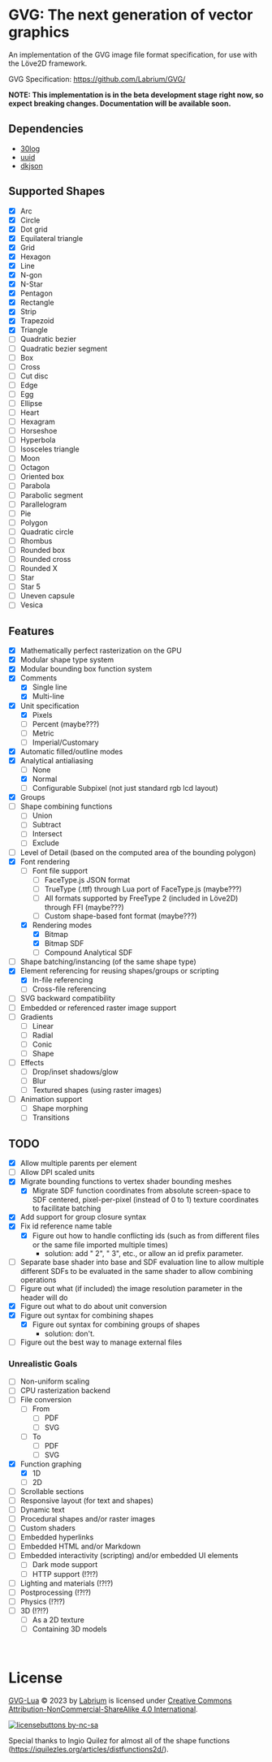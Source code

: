 # GVG: The next generation of vector graphics
An implementation of the GVG image file format specification, for use with the Löve2D framework.

GVG Specification: https://github.com/Labrium/GVG/

**NOTE: This implementation is in the beta development stage right now, so expect breaking changes. Documentation will be available soon.**

## Dependencies
 - [30log](https://github.com/Yonaba/30log/blob/master/30log.lua)
 - [uuid](https://github.com/Tieske/uuid/blob/master/src/uuid.lua)
 - [dkjson](https://github.com/LuaDist/dkjson/blob/master/dkjson.lua)

## Supported Shapes
 - [x] Arc
 - [x] Circle
 - [x] Dot grid
 - [x] Equilateral triangle
 - [x] Grid
 - [x] Hexagon
 - [x] Line
 - [x] N-gon
 - [x] N-Star
 - [x] Pentagon
 - [x] Rectangle
 - [x] Strip
 - [x] Trapezoid
 - [x] Triangle
 - [ ] Quadratic bezier
 - [ ] Quadratic bezier segment
 - [ ] Box
 - [ ] Cross
 - [ ] Cut disc
 - [ ] Edge
 - [ ] Egg
 - [ ] Ellipse
 - [ ] Heart
 - [ ] Hexagram
 - [ ] Horseshoe
 - [ ] Hyperbola
 - [ ] Isosceles triangle
 - [ ] Moon
 - [ ] Octagon
 - [ ] Oriented box
 - [ ] Parabola
 - [ ] Parabolic segment
 - [ ] Parallelogram
 - [ ] Pie
 - [ ] Polygon
 - [ ] Quadratic circle
 - [ ] Rhombus
 - [ ] Rounded box
 - [ ] Rounded cross
 - [ ] Rounded X
 - [ ] Star
 - [ ] Star 5
 - [ ] Uneven capsule
 - [ ] Vesica

## Features
 - [x] Mathematically perfect rasterization on the GPU
 - [x] Modular shape type system
 - [x] Modular bounding box function system
 - [x] Comments
   - [x] Single line
   - [x] Multi-line
 - [x] Unit specification
   - [x] Pixels
   - [ ] Percent (maybe???)
   - [ ] Metric
   - [ ] Imperial/Customary
 - [x] Automatic filled/outline modes
 - [x] Analytical antialiasing
   - [ ] None
   - [x] Normal
   - [ ] Configurable Subpixel (not just standard rgb lcd layout)
 - [x] Groups
 - [ ] Shape combining functions
   - [ ] Union
   - [ ] Subtract
   - [ ] Intersect
   - [ ] Exclude
 - [ ] Level of Detail (based on the computed area of the bounding polygon)
 - [x] Font rendering
   - [ ] Font file support
     - [ ] FaceType.js JSON format
     - [ ] TrueType (.ttf) through Lua port of FaceType.js (maybe???)
     - [ ] All formats supported by FreeType 2 (included in Löve2D) through FFI (maybe???)
     - [ ] Custom shape-based font format (maybe???)
   - [x] Rendering modes
     - [x] Bitmap
     - [x] Bitmap SDF
     - [ ] Compound Analytical SDF
 - [ ] Shape batching/instancing (of the same shape type)
 - [x] Element referencing for reusing shapes/groups or scripting
   - [x] In-file referencing
   - [ ] Cross-file referencing
 - [ ] SVG backward compatibility
 - [ ] Embedded or referenced raster image support
 - [ ] Gradients
   - [ ] Linear
   - [ ] Radial
   - [ ] Conic
   - [ ] Shape
 - [ ] Effects
   - [ ] Drop/inset shadows/glow
   - [ ] Blur
   - [ ] Textured shapes (using raster images)
 - [ ] Animation support
   - [ ] Shape morphing
   - [ ] Transitions

## TODO
 - [x] Allow multiple parents per element
 - [ ] Allow DPI scaled units
 - [x] Migrate bounding functions to vertex shader bounding meshes
   - [x] Migrate SDF function coordinates from absolute screen-space to SDF centered, pixel-per-pixel (instead of 0 to 1) texture coordinates to facilitate batching
 - [x] Add support for group closure syntax
 - [x] Fix id reference name table
   - [x] Figure out how to handle conflicting ids (such as from different files or the same file imported multiple times)
     - solution: add " 2", " 3", etc., or allow an id prefix parameter.
 - [ ] Separate base shader into base and SDF evaluation line to allow multiple different SDFs to be evaluated in the same shader to allow combining operations
 - [ ] Figure out what (if included) the image resolution parameter in the header will do
 - [x] Figure out what to do about unit conversion
 - [x] Figure out syntax for combining shapes
   - [x] Figure out syntax for combining groups of shapes
     - solution: don't.
 - [ ] Figure out the best way to manage external files

### Unrealistic Goals
 - [ ] Non-uniform scaling
 - [ ] CPU rasterization backend
 - [ ] File conversion
   - [ ] From
     - [ ] PDF
     - [ ] SVG
   - [ ] To
     - [ ] PDF
     - [ ] SVG
 - [x] Function graphing
   - [x] 1D
   - [ ] 2D
 - [ ] Scrollable sections
 - [ ] Responsive layout (for text and shapes)
 - [ ] Dynamic text
 - [ ] Procedural shapes and/or raster images
 - [ ] Custom shaders
 - [ ] Embedded hyperlinks
 - [ ] Embedded HTML and/or Markdown
 - [ ] Embedded interactivity (scripting) and/or embedded UI elements
   - [ ] Dark mode support
   - [ ] HTTP support (!?!?)
 - [ ] Lighting and materials (!?!?)
 - [ ] Postprocessing (!?!?)
 - [ ] Physics (!?!?)
 - [ ] 3D (!?!?)
   - [ ] As a 2D texture
   - [ ] Containing 3D models

&nbsp;

# License

[GVG-Lua](https://github.com/Labrium/GVG-Lua) &copy; 2023 by [Labrium](https://github.com/Labrium) is licensed under [Creative Commons Attribution-NonCommercial-ShareAlike 4.0 International](https://creativecommons.org/licenses/by-nc-sa/4.0).

[![licensebuttons by-nc-sa](https://licensebuttons.net/l/by-nc-sa/4.0/88x31.png)](https://creativecommons.org/licenses/by-nc-sa/4.0)

Special thanks to Ingio Quilez for almost all of the shape functions (https://iquilezles.org/articles/distfunctions2d/).
